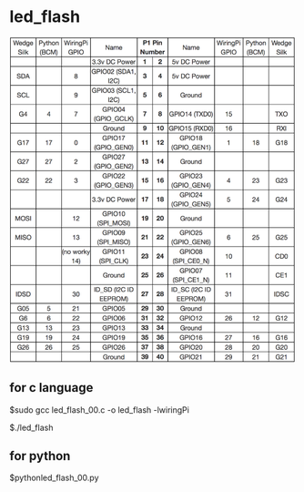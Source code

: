# led_flash

![](https://github.com/smiletoeveryone/led_flash/blob/master/Pi_pin_header_numbers.png)


## for c language

$sudo gcc led_flash_00.c -o led_flash -lwiringPi


$./led_flash


## for python

$pythonled_flash_00.py

